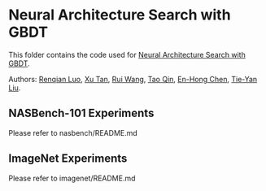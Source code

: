 # Neural Architecture Search with GBDT

This folder contains the code used for [Neural Architecture Search with GBDT](https://arxiv.org/abs/2007.04785).

Authors: [Renqian Luo](http://home.ustc.edu.cn/~lrq), [Xu Tan](https://www.microsoft.com/en-us/research/people/xuta/), [Rui Wang](https://scholar.google.com/citations?hl=zh-CN&user=h1IrWikAAAAJ), [Tao Qin](https://www.microsoft.com/en-us/research/people/taoqin/), [En-Hong Chen](http://staff.ustc.edu.cn/~cheneh/), [Tie-Yan Liu](https://www.microsoft.com/en-us/research/people/tyliu/).

## NASBench-101 Experiments
Please refer to nasbench/README.md

## ImageNet Experiments
Please refer to imagenet/README.md

